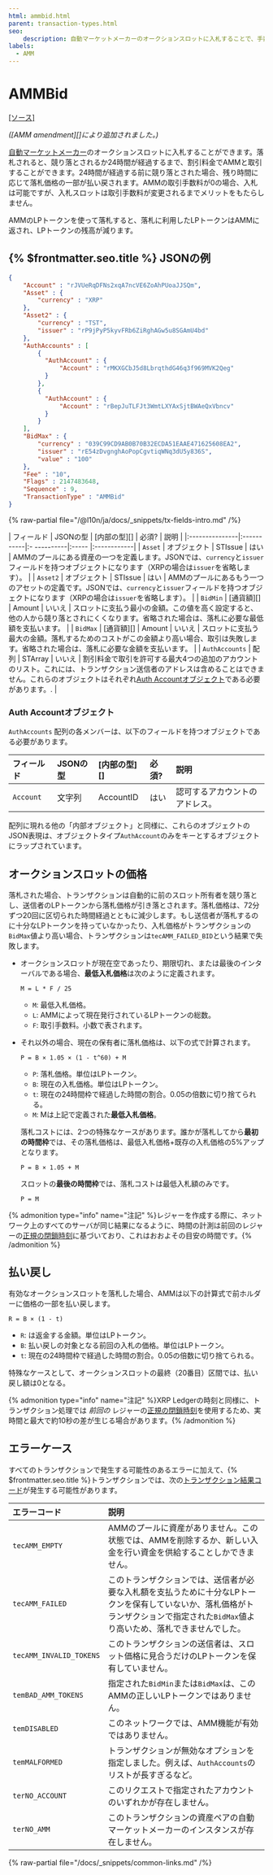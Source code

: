 ```yaml
---
html: ammbid.html
parent: transaction-types.html
seo:
    description: 自動マーケットメーカーのオークションスロットに入札することで、手数料の割引を受けることができます。
labels:
  - AMM
---
```

# AMMBid
[[ソース]](https://github.com/XRPLF/rippled/blob/master/src/ripple/app/tx/impl/AMMBid.cpp "Source")

_([AMM amendment][]により追加されました。)_

[自動マーケットメーカー](../../../../concepts/tokens/decentralized-exchange/automated-market-makers.md)のオークションスロットに入札することができます。落札されると、競り落とされるか24時間が経過するまで、割引料金でAMMと取引することができます。24時間が経過する前に競り落とされた場合、残り時間に応じて落札価格の一部が払い戻されます。AMMの取引手数料が0の場合、入札は可能ですが、入札スロットは取引手数料が変更されるまでメリットをもたらしません。

AMMのLPトークンを使って落札すると、落札に利用したLPトークンはAMMに返され、LPトークンの残高が減ります。


## {% $frontmatter.seo.title %} JSONの例

```json
{
    "Account" : "rJVUeRqDFNs2xqA7ncVE6ZoAhPUoaJJSQm",
    "Asset" : {
        "currency" : "XRP"
    },
    "Asset2" : {
        "currency" : "TST",
        "issuer" : "rP9jPyP5kyvFRb6ZiRghAGw5u8SGAmU4bd"
    },
    "AuthAccounts" : [
        {
          "AuthAccount" : {
              "Account" : "rMKXGCbJ5d8LbrqthdG46q3f969MVK2Qeg"
          }
        },
        {
          "AuthAccount" : {
              "Account" : "rBepJuTLFJt3WmtLXYAxSjtBWAeQxVbncv"
          }
        }
    ],
    "BidMax" : {
        "currency" : "039C99CD9AB0B70B32ECDA51EAAE471625608EA2",
        "issuer" : "rE54zDvgnghAoPopCgvtiqWNq3dU5y836S",
        "value" : "100"
    },
    "Fee" : "10",
    "Flags" : 2147483648,
    "Sequence" : 9,
    "TransactionType" : "AMMBid"
}
```

{% raw-partial file="/@l10n/ja/docs/_snippets/tx-fields-intro.md" /%}

| フィールド       | JSONの型    | [内部の型][] | 必須?  | 説明 |
|:---------------|:-----------|:- ----------|:----- |:------------|
| `Asset`        | オブジェクト | STIssue      | はい  | AMMのプールにある資産の一つを定義します。JSONでは、`currency`と`issuer`フィールドを持つオブジェクトになります（XRPの場合は`issuer`を省略します）。 |
| `Asset2`       | オブジェクト | STIssue      | はい  | AMMのプールにあるもう一つのアセットの定義です。JSONでは、`currency`と`issuer`フィールドを持つオブジェクトになります（XRPの場合は`issuer`を省略します）。 |
| `BidMin`       | [通貨額][]  | Amount       | いいえ | スロットに支払う最小の金額。この値を高く設定すると、他の人から競り落とされにくくなります。省略された場合は、落札に必要な最低額を支払います。 |
| `BidMax`       | [通貨額][]  | Amount       | いいえ | スロットに支払う最大の金額。落札するためのコストがこの金額より高い場合、取引は失敗します。省略された場合は、落札に必要な金額を支払います。 |
| `AuthAccounts` | 配列        | STArray     | いいえ  | 割引料金で取引を許可する最大4つの追加のアカウントのリスト。これには、トランザクション送信者のアドレスは含めることはできません。これらのオブジェクトはそれぞれ[Auth Accountオブジェクト](#auth-accountオブジェクト)である必要があります。. |

### Auth Accountオブジェクト

`AuthAccounts` 配列の各メンバーは、以下のフィールドを持つオブジェクトである必要があります。

| フィールド       | JSONの型   | [内部の型][] | 必須? | 説明 |
|:---------------|:----------|:-------------|:-----|:------------|
| `Account`      | 文字列     | AccountID    | はい | 認可するアカウントのアドレス。 |

配列に現れる他の「内部オブジェクト」と同様に、これらのオブジェクトのJSON表現は、オブジェクトタイプ`AuthAccount`のみをキーとするオブジェクトにラップされています。

## オークションスロットの価格

落札された場合、トランザクションは自動的に前のスロット所有者を競り落とし、送信者のLPトークンから落札価格が引き落とされます。落札価格は、72分ずつ20回に区切られた時間経過とともに減少します。もし送信者が落札するのに十分なLPトークンを持っていなかったり、入札価格がトランザクションの`BidMax`値より高い場合、トランザクションは`tecAMM_FAILED_BID`という結果で失敗します。

- オークションスロットが現在空であったり、期限切れ、または最後のインターバルである場合、**最低入札価格**は次のように定義されます。

    ```text
    M = L * F / 25
    ```

    - `M`: 最低入札価格。
    - `L`: AMMによって現在発行されているLPトークンの総数。
    - `F`: 取引手数料。小数で表されます。

- それ以外の場合、現在の保有者に落札価格は、以下の式で計算されます。

    ```
    P = B × 1.05 × (1 - t^60) + M
    ```

    - `P`: 落札価格。単位はLPトークン。
    - `B`: 現在の入札価格。単位はLPトークン。
    - `t`: 現在の24時間枠で経過した時間の割合。0.05の倍数に切り捨てられる。
    - `M`: Mは上記で定義された**最低入札価格**。

    落札コストには、2つの特殊なケースがあります。誰かが落札してから**最初の時間枠**では、その落札価格は、最低入札価格+既存の入札価格の5%アップとなります。

    ```
    P = B × 1.05 + M
    ```

    スロットの**最後の時間枠**では、落札コストは最低入札額のみです。

    ```
    P = M
    ```

{% admonition type="info" name="注記" %}レジャーを作成する際に、ネットワーク上のすべてのサーバが同じ結果になるように、時間の計測は前回のレジャーの[正規の閉鎖時刻](../../../../concepts/ledgers/ledger-close-times.md)に基づいており、これはおおよその目安の時間です。{% /admonition %}

## 払い戻し

有効なオークションスロットを落札した場合、AMMは以下の計算式で前ホルダーに価格の一部を払い戻します。

```text
R = B × (1 - t)
```

- `R`: は返金する金額。単位はLPトークン。
- `B`: 払い戻しの対象となる前回の入札の価格。単位はLPトークン。
- `t`: 現在の24時間枠で経過した時間の割合。0.05の倍数に切り捨てられる。

特殊なケースとして、オークションスロットの最終（20番目）区間では、払い戻し額は0となる。

{% admonition type="info" name="注記" %}XRP Ledgerの時刻と同様に、トランザクション処理では _前回の_ レジャーの[正規の閉鎖時刻](../../../../concepts/ledgers/ledger-close-times.md)を使用するため、実時間と最大で約10秒の差が生じる場合があります。{% /admonition %}


## エラーケース
すべてのトランザクションで発生する可能性のあるエラーに加えて、{% $frontmatter.seo.title %}トランザクションでは、次の[トランザクション結果コード](../transaction-results/index.md)が発生する可能性があります。

| エラーコード              | 説明                                          |
|:------------------------|:---------------------------------------------|
| `tecAMM_EMPTY`          | AMMのプールに資産がありません。この状態では、AMMを削除するか、新しい入金を行い資金を供給することしかできません。 |
| `tecAMM_FAILED`         | このトランザクションでは、送信者が必要な入札額を支払うために十分なLPトークンを保有していないか、落札価格がトランザクションで指定された`BidMax`値より高いため、落札できませんでした。 |
| `tecAMM_INVALID_TOKENS` | このトランザクションの送信者は、スロット価格に見合うだけのLPトークンを保有していません。 |
| `temBAD_AMM_TOKENS`     | 指定された`BidMin`または`BidMax`は、このAMMの正しいLPトークンではありません。 |
| `temDISABLED`           | このネットワークでは、AMM機能が有効ではありません。 |
| `temMALFORMED`          | トランザクションが無効なオプションを指定しました。例えば、`AuthAccounts`のリストが長すぎるなど。 |
| `terNO_ACCOUNT`         | このリクエストで指定されたアカウントのいずれかが存在しません。 |
| `terNO_AMM`             | このトランザクションの資産ペアの自動マーケットメーカーのインスタンスが存在しません。 |

{% raw-partial file="/docs/_snippets/common-links.md" /%}
